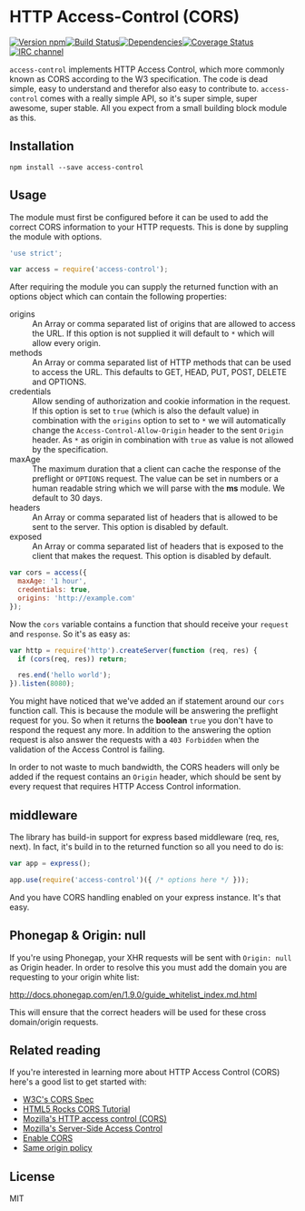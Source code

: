 # HTTP Access-Control (CORS)

[![Version npm](http://img.shields.io/npm/v/access-control.svg?style=flat-square)](http://browsenpm.org/package/access-control)[![Build Status](https://img.shields.io/github/workflow/status/primus/access-control/CI/master?label=CI&style=flat-square)](https://github.com/primus/access-control/actions?query=workflow%3ACI+branch%3Amaster)[![Dependencies](https://img.shields.io/david/primus/access-control.svg?style=flat-square)](https://david-dm.org/primus/access-control)[![Coverage Status](http://img.shields.io/coveralls/primus/access-control/master.svg?style=flat-square)](https://coveralls.io/r/primus/access-control?branch=master)[![IRC channel](http://img.shields.io/badge/IRC-irc.freenode.net%23primus-00a8ff.svg?style=flat-square)](http://webchat.freenode.net/?channels=primus)

`access-control` implements HTTP Access Control, which more commonly known as
CORS according to the W3 specification. The code is dead simple, easy to
understand and therefor also easy to contribute to. `access-control` comes with
a really simple API, so it's super simple, super awesome, super stable. All you
expect from a small building block module as this.

## Installation

```
npm install --save access-control
```

## Usage

The module must first be configured before it can be used to add the correct
CORS information to your HTTP requests. This is done by suppling the module with
options.

```js
'use strict';

var access = require('access-control');
```

After requiring the module you can supply the returned function with an options
object which can contain the following properties:

<dl>
  <dt>origins</dt>
  <dd>
    An Array or comma separated list of origins that are allowed to access the
    URL. If this option is not supplied it will default to <code>*</code> which
    will allow every origin.
  </dd>
  <dt>methods</dt>
  <dd>
    An Array or comma separated list of HTTP methods that can be used to access
    the URL. This defaults to GET, HEAD, PUT, POST, DELETE and OPTIONS.
  </dd>
  <dt>credentials</dt>
  <dd>
    Allow sending of authorization and cookie information in the request. If
    this option is set to <code>true</code> (which is also the default value) in
    combination with the <code>origins</code> option to set to <code>*</code> we
    will automatically change the <code>Access-Control-Allow-Origin</code>
    header to the sent <code>Origin</code> header. As <code>*</code> as origin
    in combination with <code>true</code> as value is not allowed by the
    specification.
  </dd>
  <dt>maxAge</dt>
  <dd>
    The maximum duration that a client can cache the response of the preflight
    or <code>OPTIONS</code> request. The value can be set in numbers or a human
    readable string which we will parse with the <strong>ms</strong> module. We
    default to 30 days.
  </dd>
  <dt>headers</dt>
  <dd>
    An Array or comma separated list of headers that is allowed to be sent to
    the server. This option is disabled by default.
  </dd>
  <dt>exposed</dt>
  <dd>
    An Array or comma separated list of headers that is exposed to the client
    that makes the request. This option is disabled by default.
  </dd>
</dl>

```js
var cors = access({
  maxAge: '1 hour',
  credentials: true,
  origins: 'http://example.com'
});
```

Now the `cors` variable contains a function that should receive your `request`
and `response`. So it's as easy as:

```js
var http = require('http').createServer(function (req, res) {
  if (cors(req, res)) return;

  res.end('hello world');
}).listen(8080);
```

You might have noticed that we've added an if statement around our `cors`
function call. This is because the module will be answering the preflight
request for you. So when it returns the **boolean** `true` you don't have to
respond the request any more. In addition to the answering the option request is
also answer the requests with a `403 Forbidden` when the validation of the
Access Control is failing.

In order to not waste to much bandwidth, the CORS headers will only be added if
the request contains an `Origin` header, which should be sent by every request
that requires HTTP Access Control information.

## middleware

The library has build-in support for express based middleware (req, res, next).
In fact, it's build in to the returned function so all you need to do is:

```js
var app = express();

app.use(require('access-control')({ /* options here */ }));
```

And you have CORS handling enabled on your express instance. It's that easy.

## Phonegap & Origin: null

If you're using Phonegap, your XHR requests will be sent with `Origin: null` as
Origin header. In order to resolve this you must add the domain you are
requesting to your origin white list:

http://docs.phonegap.com/en/1.9.0/guide_whitelist_index.md.html

This will ensure that the correct headers will be used for these cross
domain/origin requests.

## Related reading

If you're interested in learning more about HTTP Access Control (CORS) here's a
good list to get started with:

- [W3C's CORS Spec](http://www.w3.org/TR/cors/)
- [HTML5 Rocks CORS Tutorial](http://www.html5rocks.com/en/tutorials/cors/)
- [Mozilla's HTTP access control (CORS)](https://developer.mozilla.org/en-US/docs/HTTP/Access_control_CORS)
- [Mozilla's Server-Side Access Control](https://developer.mozilla.org/en-US/docs/Server-Side_Access_Control)
- [Enable CORS](http://enable-cors.org)
- [Same origin policy](http://en.wikipedia.org/wiki/Same_origin_policy)

## License

MIT
